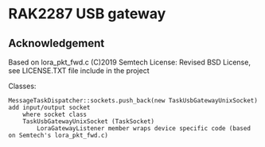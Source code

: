 # RAK2287 USB gateway 


## Acknowledgement

Based on lora_pkt_fwd.c (C)2019 Semtech License: Revised BSD License, see LICENSE.TXT file include in the project

Classes:

```
MessageTaskDispatcher::sockets.push_back(new TaskUsbGatewayUnixSocket) add input/output socket 
    where socket class
    TaskUsbGatewayUnixSocket (TaskSocket) 
        LoraGatewayListener member wraps device specific code (based on Semtech's lora_pkt_fwd.c)     
```
